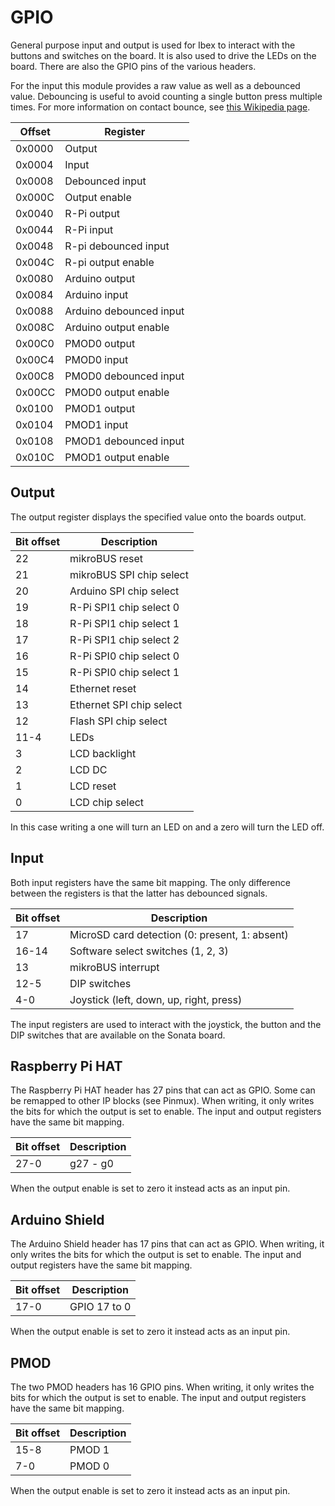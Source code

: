 # GPIO

General purpose input and output is used for Ibex to interact with the buttons and switches on the board.
It is also used to drive the LEDs on the board.
There are also the GPIO pins of the various headers.

For the input this module provides a raw value as well as a debounced value.
Debouncing is useful to avoid counting a single button press multiple times.
For more information on contact bounce, see [this Wikipedia page](https://en.wikipedia.org/wiki/Switch#Contact_bounce).

| Offset | Register                 |
|--------|--------------------------|
| 0x0000 | Output                   |
| 0x0004 | Input                    |
| 0x0008 | Debounced input          |
| 0x000C | Output enable            |
| 0x0040 | R-Pi output              |
| 0x0044 | R-Pi input               |
| 0x0048 | R-pi debounced input     |
| 0x004C | R-pi output enable       |
| 0x0080 | Arduino output           |
| 0x0084 | Arduino input            |
| 0x0088 | Arduino debounced input  |
| 0x008C | Arduino output enable    |
| 0x00C0 | PMOD0 output             |
| 0x00C4 | PMOD0 input              |
| 0x00C8 | PMOD0 debounced input    |
| 0x00CC | PMOD0 output enable      |
| 0x0100 | PMOD1 output             |
| 0x0104 | PMOD1 input              |
| 0x0108 | PMOD1 debounced input    |
| 0x010C | PMOD1 output enable      |

## Output

The output register displays the specified value onto the boards output.

| Bit offset | Description |
|------------|-------------|
| 22         | mikroBUS reset |
| 21         | mikroBUS SPI chip select |
| 20         | Arduino SPI chip select |
| 19         | R-Pi SPI1 chip select 0 |
| 18         | R-Pi SPI1 chip select 1 |
| 17         | R-Pi SPI1 chip select 2 |
| 16         | R-Pi SPI0 chip select 0 |
| 15         | R-Pi SPI0 chip select 1 |
| 14         | Ethernet reset |
| 13         | Ethernet SPI chip select |
| 12         | Flash SPI chip select |
| 11-4       | LEDs        |
| 3          | LCD backlight |
| 2          | LCD DC      |
| 1          | LCD reset   |
| 0          | LCD chip select |

In this case writing a one will turn an LED on and a zero will turn the LED off.

## Input

Both input registers have the same bit mapping.
The only difference between the registers is that the latter has debounced signals.

| Bit offset | Description |
|------------|-------------|
| 17         | MicroSD card detection (0: present, 1: absent) |
| 16-14      | Software select switches (1, 2, 3) |
| 13         | mikroBUS interrupt |
| 12-5       | DIP switches |
| 4-0        | Joystick (left, down, up, right, press) |

The input registers are used to interact with the joystick, the button and the DIP switches that are available on the Sonata board.

## Raspberry Pi HAT

The Raspberry Pi HAT header has 27 pins that can act as GPIO.
Some can be remapped to other IP blocks (see Pinmux).
When writing, it only writes the bits for which the output is set to enable.
The input and output registers have the same bit mapping.

| Bit offset | Description |
|------------|-------------|
| 27-0       | g27 - g0    |

When the output enable is set to zero it instead acts as an input pin.

## Arduino Shield

The Arduino Shield header has 17 pins that can act as GPIO.
When writing, it only writes the bits for which the output is set to enable.
The input and output registers have the same bit mapping.

| Bit offset | Description  |
|------------|--------------|
| 17-0       | GPIO 17 to 0 |

When the output enable is set to zero it instead acts as an input pin.

## PMOD

The two PMOD headers has 16 GPIO pins.
When writing, it only writes the bits for which the output is set to enable.
The input and output registers have the same bit mapping.

| Bit offset | Description |
|------------|-------------|
|   15-8     | PMOD 1      |
|   7-0      | PMOD 0      |

When the output enable is set to zero it instead acts as an input pin.
